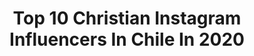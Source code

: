 ---
title: Top 10 Christian Instagram Influencers In Chile In 2020
description: >-
  Find top christian Instagram influencers in Chile in 2020. Most popular hashtags: #tbt #chile #love #nature.
platform: Instagram
hits: 48
text_top: Identify the most popular Instagram profiles on inBeat.
text_bottom: Our database aggregates 48 Instagram influencers like this in Chile for you to pitch.
profiles:
  - username: "christianzapata.cl"
    fullname: >-
      Cirographia
    bio: >-
      Freelance | Fixed Gears ⚙️. @bike_color Contacto@christianzapata.cl
    location: "Chile"
    followers: 17178
    engagement: 659
    commentsToLikes: 0.014712
    id: ck5c395zlyu3i0i11c31iqfpa
    verified: false
    hashtags: "#smile, #night, #edition, #2020"
  - username: "christiandawson"
    fullname: >-
      Christian Dawson
    bio: >-
      📍Santiago, Chile @adidasskateboarding @gangstabrand 🎥✨
    location: "Chile"
    followers: 6892
    engagement: 979
    commentsToLikes: 0.071027
    id: ck55l8jy30zxd0i11p7c8ncx1
    verified: false
    hashtags: "#tbt, #copanationale, #skateboardingisfun, #skate"
  - username: "marianabacarreza_mbomakeup"
    fullname: >-
      MBO MAKEUP | Mariana Bacarreza
    bio: >-
      💄 Profesión actual Maquillaje y Pelo. 💆🏻‍♀️ Estudiante de Cosmetología. 🍔 Egresada de gastronomía. 🐶 #animallover
    location: "Chile"
    followers: 20796
    engagement: 469
    commentsToLikes: 0.279065
    id: ck6tzyzpacobz0j71v9jm7tiq
    verified: false
    hashtags: "#makeup, #skincare, #hairstyle, #skincareroutine"
  - username: "mario.casas.fotos"
    fullname: >-
      MARIO CASAS FOTOS
    bio: >-
      Fans page dedicada a Mario Casas ❤ @mario_houses
    location: "Chile"
    followers: 46316
    engagement: 638
    commentsToLikes: 0.012571
    id: ck9weu08gltps0j78gd3oou0n
    verified: false
    hashtags: "#mariocasasfotos, #jueves, #mariocasas, #tbt"
  - username: "mimazamall"
    fullname: >-
      MIMA ZAMALL
    bio: >-
      🏳️‍🌈 Ser, es el acto más rebelde 🏳️‍🌈 Fashion Designer + Stylist + Art Director 🌍 @mimazamallshop
    location: "Chile"
    followers: 21316
    engagement: 508
    commentsToLikes: 0.092904
    id: ck0vyw57r62rw0i19s05m66vn
    verified: false
    hashtags: "#quedateencasa, #supportlocal, #stayhome, #supportartists"
  - username: "imatiasbello"
    fullname: >-
      i𝐌𝕒𝕥í𝕒𝕤 👑
    bio: >-
      MB👑 Latino 📍 Cantante Integrante de @aionmusic.cl ✨ #Noquiereanadie Escucha nuestro último single 👇🏻
    location: "Chile"
    followers: 6525
    engagement: 718
    commentsToLikes: 0.160649
    id: ck5zuceu223e40i14o5aq7oqv
    verified: false
    hashtags: "#aionbajolaluna, #followme, #phototheday, #aionmusic"
  - username: "franciscochavez1"
    fullname: >-
      franciscochavez
    bio: >-
      No vine a competir, vine a crecer..." BM www.bodywork.cl Videos:
    location: "Chile"
    followers: 40271
    engagement: 227
    commentsToLikes: 0.027904
    id: ck6tl03155qca0j71dqzfuoq5
    verified: false
    hashtags: "#equipo, #tvshow, #nationalpark, #losangeles2020"
  - username: "dinamiterasanchez"
    fullname: >-
      Rosario Sanchez
    bio: >-
      tu sabes como soy, me gusta ser así 👽🌝🍟 Todos los links de mi vida acá 👇👇👇
    location: "Chile"
    followers: 10623
    engagement: 474
    commentsToLikes: 0.042602
    id: ck5hs70bqw3eh0i11yavc0bnd
    verified: false
    hashtags: "#tbt"
  - username: "fmilagros"
    fullname: >-
      Fernando Milagros
    bio: >-
      📩 contacto@fernandomilagros.cl @pvjvros
    location: "Chile"
    followers: 26875
    engagement: 154
    commentsToLikes: 0.038597
    id: ck5hnnec7o2hb0i11g5utpsdr
    verified: false
    hashtags: "#directo, #rondacooperativa, #quilapayun, #pelonegro"
  - username: "agustinpastorino"
    fullname: >-
      Agustin Pastorino
    bio: >-
      
    location: "Chile"
    followers: 149183
    engagement: 184
    commentsToLikes: 0.027619
    id: ck5zjfmxyhi3m0i140trji2kx
    verified: true
    hashtags: "#chile, #pichilemu, #galapagos, #tbt"
---
